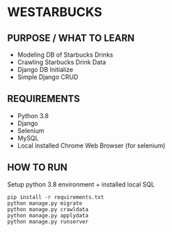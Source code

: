 # WESTARBUCKS

## PURPOSE / WHAT TO LEARN
- Modeling DB of Starbucks Drinks
- Crawling Starbucks Drink Data
- Django DB Initialize
- Simple Django CRUD

## REQUIREMENTS
- Python 3.8
- Django
- Selenium
- MySQL
- Local installed Chrome Web Browser (for selenium)
  
## HOW TO RUN
Setup python 3.8 environment + installed local SQL

```shell
pip install -r requirements.txt
python manage.py migrate
python manage.py crawldata
python manage.py applydata
python manage.py runserver
```